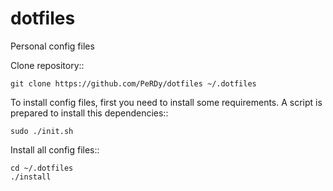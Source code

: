 # dotfiles
Personal config files

Clone repository::
    
    git clone https://github.com/PeRDy/dotfiles ~/.dotfiles

To install config files, first you need to install some requirements. A script is prepared to install this dependencies::

    sudo ./init.sh

Install all config files::

    cd ~/.dotfiles
    ./install

